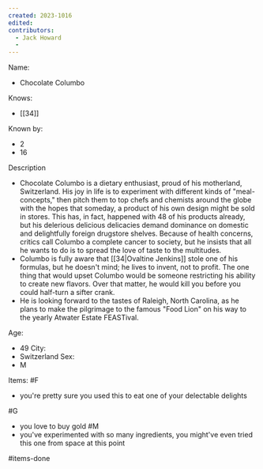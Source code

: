 ```yaml
---
created: 2023-1016
edited:
contributors:
  - Jack Howard
  - 
---
```


Name:
- Chocolate Columbo 

Knows:
- [[34]]

Known by:
- 2
- 16

Description
- Chocolate Columbo is a dietary enthusiast, proud of his motherland, Switzerland. His joy in life is to experiment with different kinds of "meal-concepts," then pitch them to top chefs and chemists around the globe with the hopes that someday, a product of his own design might be sold in stores. This has, in fact, happened with 48 of his products already, but his delerious delicious delicacies demand dominance on domestic and delightfully foreign drugstore shelves. Because of health concerns, critics call Columbo a complete cancer to society, but he insists that all he wants to do is to spread the love of taste to the multitudes.
- Columbo is fully aware that [[34|Ovaltine Jenkins]] stole one of his formulas, but he doesn't mind; he lives to invent, not to profit. The one thing that would upset Columbo would be someone restricting his ability to create new flavors. Over that matter, he would kill you before you could half-turn a sifter crank.
- He is looking forward to the tastes of Raleigh, North Carolina, as he plans to make the pilgrimage to the famous "Food Lion" on his way to the yearly Atwater Estate FEASTival.

Age:
- 49
City:
- Switzerland
Sex:
- M


Items:
#F
- you're pretty sure you used this to eat one of your delectable delights

#G
- you love to buy gold
#M
- you've experimented with so many ingredients, you might've even tried this one from space at this point


#items-done